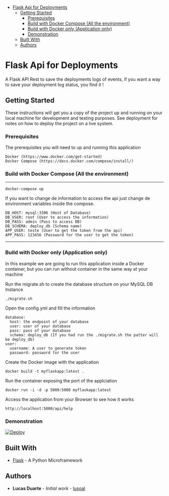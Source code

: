 - [Flask Api for Deployments](#flask-api-for-deployments)
  - [Getting Started](#getting-started)
    - [Prerequisites](#prerequisites)
    - [Build with Docker Compose (All the environment)](#build-with-docker-compose-all-the-environment)
    - [Build with Docker only (Application only)](#build-with-docker-only-application-only)
    - [Demonstration](#demonstration)
  - [Built With](#built-with)
  - [Authors](#authors)
  
# Flask Api for Deployments

A Flask API Rest to save the deployments logs of events, if you want a way to save your deployment log status, you find it !

## Getting Started

These instructions will get you a copy of the project up and running on your local machine for development and testing purposes. See deployment for notes on how to deploy the project on a live system.

### Prerequisites

The prerequisites you will need to up and running this application

```
Docker (https://www.docker.com/get-started)
Docker Compose (https://docs.docker.com/compose/install/)
```

### Build with Docker Compose (All the environment)
---

```
docker-compose up
```
If you want to change de information to access the api just change de environment variables inside the compose.

```
DB_HOST: mysql:3306 (Host of Database)
DB_USER: root (User to access the information)
DB_PASS: admin (Pass to access DB)
DB_SCHEMA: deploy_db (Schema name)
APP_USER: teste (User to get the token from the api)
APP_PASS: 123456 (Password for the user to get the token)
```
---
### Build with Docker only (Application only)

In this example we are going to run this application inside a Docker container, but you can run without container in the same way at your machine

Run the migrate.sh to create the database structure on your MySQL DB Instance

```
./migrate.sh
```

Open the config.yml and fill the information

```
database:
  host: the endpoint of your database
  user: user of your database
  pass: pass of your database
  schema: deploy_db (If you had run the ./migrate.sh the patter will be deploy_db)
user:
  username: A user to generate token
  password: password for the user
```

Create the Docker image with the application

```
docker build -t myflaskapp:latest .
```

Run the container exposing the port of the applciation

```
docker run -i -d -p 5000:5000 myflaskapp:latest
```

Access the application from your Browser to see how it works

```
http://localhost:5000/api/help
```


### Demonstration

[![Deploy](http://img.youtube.com/vi/inmcXoVbZYE/0.jpg)](http://www.youtube.com/watch?v=inmcXoVbZYE "Deploy Application")

## Built With

* [Flask](http://flask.pocoo.org/docs/1.0/quickstart/) - A Python Microframework

## Authors

* **Lucas Duarte** - *Initial work* - [lusoal](https://github.com/lusoal)

